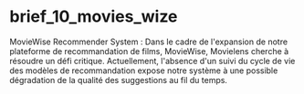 # brief_10_movies_wize
MovieWise Recommender System : Dans le cadre de l'expansion de notre plateforme de recommandation de films, MovieWise, Movielens cherche à résoudre un défi critique. Actuellement, l'absence d'un suivi du cycle de vie des modèles de recommandation expose notre système à une possible dégradation de la qualité des suggestions au fil du temps.
